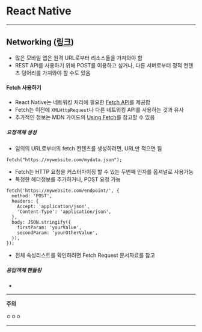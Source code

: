 React Native
============

---

Networking ([링크](https://facebook.github.io/react-native/docs/network.html))
------------------------------------------------------------------------

- 많은 모바일 앱은 원격 URL로부터 리소스들을 가져와야 함
- REST API를 사용하기 위해 POST를 이용하고 싶거나, 다른 서버로부터 정적 컨텐츠 덩어리를 가져와야 할 수도 있음


#### Fetch 사용하기

- React Native는 네트워킹 처리에 필요한 [Fetch API](https://developer.mozilla.org/en-US/docs/Web/API/Fetch_API)를 제공함
- Fetch는 이전에 `XMLHttpRequest`나 다른 네트워킹 API를 사용하는 것과 유사
- 추가적인 정보는 MDN 가이드의 [Using Fetch](https://developer.mozilla.org/en-US/docs/Web/API/Fetch_API/Using_Fetch)를 참고할 수 있음

##### 요청객체 생성
- 임의의 URL로부터의 fetch 컨텐츠를 생성하려면, URL만 적으면 됨

~~~
fetch("https://mywebsite.com/mydata.json");
~~~

- Fetch는 HTTP 요청을 커스터마이징 할 수 있는 두번째 인자를 옵셔널로 사용가능
- 특정한 헤더정보를 추가하거나, POST 요청 가능

~~~
fetch('https://mywebsite.com/endpoint/', {
  method: 'POST',
  headers: {
    Accept: 'application/json',
    'Content-Type': 'application/json',
  },
  body: JSON.stringify({
    firstParam: 'yourValue',
    secondParam: 'yourOtherValue',
  }),
});
~~~

- 전체 속성리스트를 확인하려면 Fetch Request 문서자료를 참고

##### 응답객체 핸들링

- 


---
**주의**

  ㅇㅇㅇ

---
